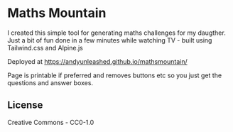 # Maths Mountain
I created this simple tool for generating maths challenges for my daugther. 
Just a bit of fun done in a few minutes while watching TV - built using Tailwind.css and Alpine.js

Deployed at https://andyunleashed.github.io/mathsmountain/

Page is printable if preferred and removes buttons etc so you just get the questions and answer boxes.

## License
Creative Commons - CC0-1.0
